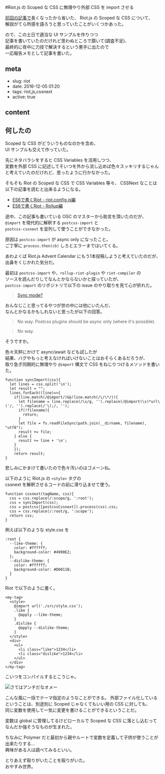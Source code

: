 #Riot.js の Scoped な CSS に無理やり外部 CSS を import させる

[前回の記事で](https://dev.hageee.net/riot)長くなったから省いた、
Riot.js の Scoped な CSS について、  
解説がてら所感を語ろうと思っていたことがいくつかあった。

ので、この土日で適当な UI サンプルを作りつつ  
記事を書いていたのだけれど思わぬところで躓いて(調査不足)、  
最終的に夜中に力技で解決するという悪手に出たので  
一応報告メモとして記事を書いた。

## meta

- slug: riot
- date: 2016-12-05 01:20
- tags: riot,js,cssnext
- active: true

## content

## 何したの

Scoped な CSS がどういうものなのかを含め、  
UI サンプルも交えて作っていた。

先にネタバラシをすると
CSS Variables を活用しつつ、  
変数を外部 CSS に記述してそいつを外から流し込めば色々スッキリするじゃん  
と考えていたのだけれど、思ったように行かなかった。

そもそも Riot の Scoped な CSS で CSS Variables 等々、
CSSNext なことは以下の記事を読むと出来るようになる。

* [ES6で書くRiot - riot.config.js編](http://qiita.com/cognitom/items/200a96b86eafc463ed24)
* [ES6で書くRiot - Rollup編](http://qiita.com/cognitom/items/c20c22614560627062cb)

途中、この記事も書いている OSC のマスターから助言を頂いたのだが、  
`@import` を現代的に解釈する `postcss-import` と  
`postcss-cssnext` を並列して使うことができなかった。

原因は `postcss-import` が async only になったこと。  
ご丁寧に `process.then(cb)` しろとエラーまではいてくる。

あわよくば Riot.js Advent Calendar にもう1本投稿しようと考えていたのだが、  
出鼻をくじかれた気分だ。

最初は `postcss-import` や、`rollup-riot-plugin` や `riot-compiler` の  
ソースを読んだりしてなんとかならないかと探っていたが、  
`postcss-import` のリポジトリで以下の issue のやり取りを見て心が折れた。

> [Sync mode?](https://github.com/postcss/postcss-import/issues/180)

おんなじこと思ってるやつが世の中には他にいたんだ、  
なんとかなるかもしれないと思ったが以下の回答。

> No way. Postcss plugins should be async only (where it's possible).


> No way.


そうですか。

色々天秤にかけて async/await なども試したが  
結果、バグやもっと考えなければいけないことはおそらくあるだろうが、  
取り急ぎ同期的に無理やり `@import` 構文で CSS をねじりつけるメソッドを書いた。


    function syncImport(css){
      let lines = css.split('\n');
      let result = "";
      lines.forEach((line)=>{
        if(line.match(/@import/)&&!line.match(/\/\*/)){
          let filename = line.replace(/\s/g, '').replace(/@import(\s)*url\('/, '').replace(/'\);/, '');
          if(!filename){
            return;
          }
          let file = fs.readFileSync(path.join(__dirname, filename), "utf8");
          result += file;
        } else {
          result += line + '\n';
        }
        });
        return result;
    }

悲しみにかまけて書いたので色々汚いのはゴメーンね。


以下のように Riot.js の `<style>` タグの  
cssnext を解釈させるコードの前に滑り込ませて使う。


    function cssnext(tagName, css){
      css = css.replace(/:scope/g, ':root');
      css = syncImport(css);
      css = postcss([postcssCssnext]).process(css).css;
      css = css.replace(/:root/g, ':scope');
      return css;
    }


例えば以下のような style.css を

    :root {
      --like-theme: {
        color: #ffffff;
        background-color: #4990E2;
      };
      --dislike-theme: {
        color: #ffffff;
        background-color: #D0011B;
      }
    }


Riot で以下のように書く。


    <my-tag>
      <style>
        @import url('./src/style.css');
        .like {
          @apply --like-theme;
        }
        .dislike {
          @apply --dislike-theme;
        }
      </style>
      <div>
        <ul>
          <li class="like">1234</li>
          <li class="dislike">1234</li>
        </ul>
      </div>
    </my-tag>


こいつをコンパイルするとこうじゃ。

![さてはアンチだなオメー](http://devhage.s3.amazonaws.com/images/anti.png)

こんな風に一括でテーマ指定のようなことができる。
外部ファイル化しているということは、別途別に Scoped じゃなくてもいい用の CSS に対しても、  
同じ変数を使用して一気に変更を書けることができるということだ。

変数は global に管理してるけどローカルで Scoped な CSS に落とし込むって  
なんだか強そうなものが生まれた。

ちなみに Polymer だと最初から親やルートで変数を定義して子供が使うことが出来たりする…  
興味がある人は調べてみるといい。

とりあえず殴りがいたことを殴りがいた。  
おやすみ世界。
